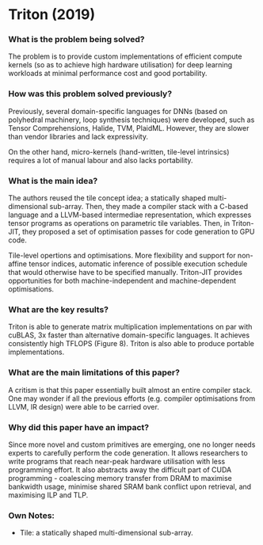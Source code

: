 # Triton (2019)

### What is the problem being solved?

The problem is to provide custom implementations of efficient compute kernels (so as to achieve high hardware utilisation) for deep learning workloads at minimal performance cost and good portability. 

### How was this problem solved previously?

Previously, several domain-specific languages for DNNs (based on polyhedral machinery, loop synthesis techniques) were developed, such as Tensor Comprehensions, Halide, TVM, PlaidML. However, they are slower than vendor libraries and lack expressivity.

On the other hand, micro-kernels (hand-written, tile-level intrinsics) requires a lot of manual labour and also lacks portability.

### What is the main idea?

The authors reused the tile concept idea; a statically shaped multi-dimensional sub-array. Then, they made a compiler stack with a C-based language and a LLVM-based intermediae representation, which expresses tensor programs as operations on parametric tile variables. Then, in Triton-JIT, they proposed a set of optimisation passes for code generation to GPU code.

Tile-level opertions and optimisations. More flexibility and support for non-affine tensor indices, automatic inference of possible execution schedule that would otherwise have to be specified manually. Triton-JIT provides opportunities for both machine-independent and machine-dependent optimisations.

### What are the key results?

Triton is able to generate matrix multiplication implementations on par with cuBLAS, 3x faster than alternative domain-specific languages. It achieves consistently high TFLOPS (Figure 8). Triton is also able to produce portable implementations. 

### What are the main limitations of this paper?

A critism is that this paper essentially built almost an entire compiler stack. One may wonder if all the previous efforts (e.g. compiler optimisations from LLVM, IR design) were able to be carried over.

### Why did this paper have an impact?

Since more novel and custom primitives are emerging, one no longer needs experts to carefully perform the code generation. It allows researchers to write programs that reach near-peak hardware utilisation with less programming effort. It also abstracts away the difficult part of CUDA programming - coalescing memory transfer from DRAM to maximise bankwidth usage, minimise shared SRAM bank conflict upon retrieval, and maximising ILP and TLP. 

### Own Notes:
- Tile: a statically shaped multi-dimensional sub-array.

